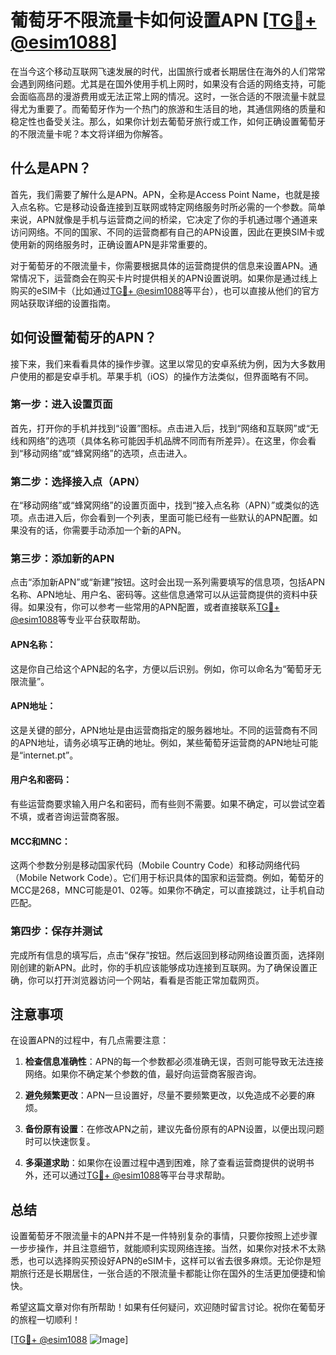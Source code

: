 # 葡萄牙不限流量卡如何设置APN [[TG💪+ @esim1088](https://t.me/s/esim1088)]

在当今这个移动互联网飞速发展的时代，出国旅行或者长期居住在海外的人们常常会遇到网络问题。尤其是在国外使用手机上网时，如果没有合适的网络支持，可能会面临高昂的漫游费用或无法正常上网的情况。这时，一张合适的不限流量卡就显得尤为重要了。而葡萄牙作为一个热门的旅游和生活目的地，其通信网络的质量和稳定性也备受关注。那么，如果你计划去葡萄牙旅行或工作，如何正确设置葡萄牙的不限流量卡呢？本文将详细为你解答。

## 什么是APN？

首先，我们需要了解什么是APN。APN，全称是Access Point Name，也就是接入点名称。它是移动设备连接到互联网或特定网络服务时所必需的一个参数。简单来说，APN就像是手机与运营商之间的桥梁，它决定了你的手机通过哪个通道来访问网络。不同的国家、不同的运营商都有自己的APN设置，因此在更换SIM卡或使用新的网络服务时，正确设置APN是非常重要的。

对于葡萄牙的不限流量卡，你需要根据具体的运营商提供的信息来设置APN。通常情况下，运营商会在购买卡片时提供相关的APN设置说明。如果你是通过线上购买的eSIM卡（比如通过[TG💪+ @esim1088](https://t.me/s/esim1088)等平台），也可以直接从他们的官方网站获取详细的设置指南。

## 如何设置葡萄牙的APN？

接下来，我们来看看具体的操作步骤。这里以常见的安卓系统为例，因为大多数用户使用的都是安卓手机。苹果手机（iOS）的操作方法类似，但界面略有不同。

### 第一步：进入设置页面

首先，打开你的手机并找到“设置”图标。点击进入后，找到“网络和互联网”或“无线和网络”的选项（具体名称可能因手机品牌不同而有所差异）。在这里，你会看到“移动网络”或“蜂窝网络”的选项，点击进入。

### 第二步：选择接入点（APN）

在“移动网络”或“蜂窝网络”的设置页面中，找到“接入点名称（APN）”或类似的选项。点击进入后，你会看到一个列表，里面可能已经有一些默认的APN配置。如果没有的话，你需要手动添加一个新的APN。

### 第三步：添加新的APN

点击“添加新APN”或“新建”按钮。这时会出现一系列需要填写的信息项，包括APN名称、APN地址、用户名、密码等。这些信息通常可以从运营商提供的资料中获得。如果没有，你可以参考一些常用的APN配置，或者直接联系[TG💪+ @esim1088](https://t.me/s/esim1088)等专业平台获取帮助。

#### APN名称：
这是你自己给这个APN起的名字，方便以后识别。例如，你可以命名为“葡萄牙无限流量”。

#### APN地址：
这是关键的部分，APN地址是由运营商指定的服务器地址。不同的运营商有不同的APN地址，请务必填写正确的地址。例如，某些葡萄牙运营商的APN地址可能是“internet.pt”。

#### 用户名和密码：
有些运营商要求输入用户名和密码，而有些则不需要。如果不确定，可以尝试空着不填，或者咨询运营商客服。

#### MCC和MNC：
这两个参数分别是移动国家代码（Mobile Country Code）和移动网络代码（Mobile Network Code）。它们用于标识具体的国家和运营商。例如，葡萄牙的MCC是268，MNC可能是01、02等。如果你不确定，可以直接跳过，让手机自动匹配。

### 第四步：保存并测试

完成所有信息的填写后，点击“保存”按钮。然后返回到移动网络设置页面，选择刚刚创建的新APN。此时，你的手机应该能够成功连接到互联网。为了确保设置正确，你可以打开浏览器访问一个网站，看看是否能正常加载网页。

## 注意事项

在设置APN的过程中，有几点需要注意：

1. **检查信息准确性**：APN的每一个参数都必须准确无误，否则可能导致无法连接网络。如果你不确定某个参数的值，最好向运营商客服咨询。
   
2. **避免频繁更改**：APN一旦设置好，尽量不要频繁更改，以免造成不必要的麻烦。

3. **备份原有设置**：在修改APN之前，建议先备份原有的APN设置，以便出现问题时可以快速恢复。

4. **多渠道求助**：如果你在设置过程中遇到困难，除了查看运营商提供的说明书外，还可以通过[TG💪+ @esim1088](https://t.me/s/esim1088)等平台寻求帮助。

## 总结

设置葡萄牙不限流量卡的APN并不是一件特别复杂的事情，只要你按照上述步骤一步步操作，并且注意细节，就能顺利实现网络连接。当然，如果你对技术不太熟悉，也可以选择购买预设好APN的eSIM卡，这样可以省去很多麻烦。无论你是短期旅行还是长期居住，一张合适的不限流量卡都能让你在国外的生活更加便捷和愉快。

希望这篇文章对你有所帮助！如果有任何疑问，欢迎随时留言讨论。祝你在葡萄牙的旅程一切顺利！

[[TG💪+ @esim1088](https://t.me/s/esim1088) ![Image](https://i.postimg.cc/4NQfJmqS/Snipaste-2025-05-13-00-14-12.png)]